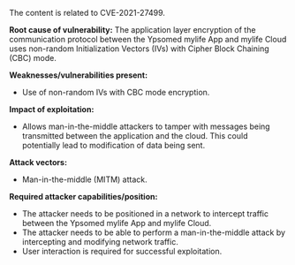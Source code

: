The content is related to CVE-2021-27499.

**Root cause of vulnerability:**
The application layer encryption of the communication protocol between the Ypsomed mylife App and mylife Cloud uses non-random Initialization Vectors (IVs) with Cipher Block Chaining (CBC) mode.

**Weaknesses/vulnerabilities present:**
- Use of non-random IVs with CBC mode encryption.

**Impact of exploitation:**
- Allows man-in-the-middle attackers to tamper with messages being transmitted between the application and the cloud. This could potentially lead to modification of data being sent.

**Attack vectors:**
- Man-in-the-middle (MITM) attack.

**Required attacker capabilities/position:**
- The attacker needs to be positioned in a network to intercept traffic between the Ypsomed mylife App and mylife Cloud.
- The attacker needs to be able to perform a man-in-the-middle attack by intercepting and modifying network traffic.
- User interaction is required for successful exploitation.